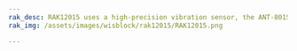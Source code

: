 ```yaml
---
rak_desc: RAK12015 uses a high-precision vibration sensor, the ANT-801S. This sensor is capable of detecting micro shocks or vibration without direction limits.
rak_img: /assets/images/wisblock/rak12015/RAK12015.png

---
```


<rk-redirect to="/Product-Categories/WisBlock/RAK12015/Overview/" />